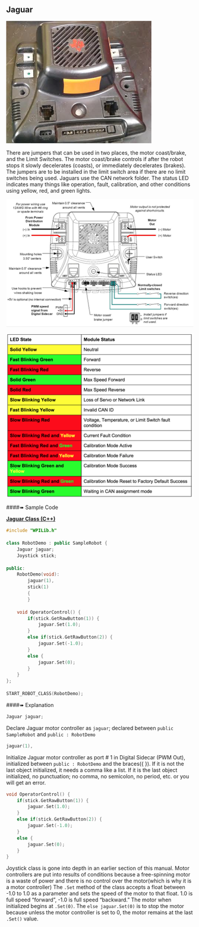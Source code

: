 ## Jaguar

![](./jaguar.png)

There are jumpers that can be used in two places, the motor coast/brake, and the Limit Switches.  The motor coast/brake controls if after the robot stops it slowly decelerates (coasts), or immediately decelerates (brakes).  The jumpers are to be installed in the limit switch area if there are no limit switches being used.  Jaguars use the CAN network folder.  The status LED indicates many things like operation, fault, calibration, and other conditions using yellow, red, and green lights.

![](./jaguarwire.jpg)

![](./jaguarstat.png)

####➠ Sample Code

[**Jaguar Class (C++)**](http://mililanirobotics.org/documentation/electrical/WPILib2015C++/classJaguar.html)

```c++
#include "WPILib.h"

class RobotDemo : public SampleRobot {
    Jaguar jaguar;
    Joystick stick;

public:
    RobotDemo(void):
        jaguar(1),
        stick(1)
        {
        }

    void OperatorControl() {
        if(stick.GetRawButton(1)) {
            jaguar.Set(1.0);
        }
        else if(stick.GetRawButton(2)) {
            jaguar.Set(-1.0);
        }
        else {
            jaguar.Set(0);
        }
    }
};

START_ROBOT_CLASS(RobotDemo);
```

####➠ Explanation

```c++
Jaguar jaguar;
```
Declare Jaguar motor controller as `jaguar`; declared between `public SampleRobot` and `public : RobotDemo`

```c++
jaguar(1),
```
Initialize Jaguar motor controller as port # 1 in Digital Sidecar (PWM Out), initialized between `public : RobotDemo` and the braces({ }). If it is not the last object initialized, it needs a comma like a list. If it is the last object initialized, no punctuation; no comma, no semicolon, no period, etc. or you will get an error.

```c++
void OperatorControl() {
    if(stick.GetRawButton(1)) {
        jaguar.Set(1.0);
    }
    else if(stick.GetRawButton(2)) {
        jaguar.Set(-1.0);
    }
    else {
        jaguar.Set(0);
    }
}
```

Joystick class is gone into depth in an earlier section of this manual. Motor controllers are put into results of conditions because a free-spinning motor is a waste of power and there is no control over the motor(which is why it is a motor controller) The `.Set` method of the class accepts a float between -1.0 to 1.0 as a parameter and sets the speed of the motor to that float. 1.0 is full speed “forward”, -1.0 is full speed “backward.” The motor when initialized begins at `.Set(0)`. The `else jaguar.Set(0)` is to stop the motor because unless the motor controller is set to 0, the motor remains at the last `.Set()` value.
